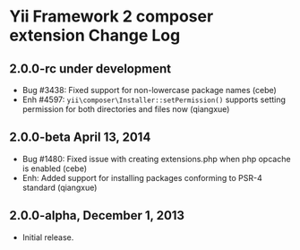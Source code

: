 Yii Framework 2 composer extension Change Log
=============================================

2.0.0-rc under development
--------------------------

- Bug #3438: Fixed support for non-lowercase package names (cebe)
- Enh #4597: `yii\composer\Installer::setPermission()` supports setting permission for both directories and files now (qiangxue)

2.0.0-beta April 13, 2014
-------------------------

- Bug #1480: Fixed issue with creating extensions.php when php opcache is enabled (cebe)
- Enh: Added support for installing packages conforming to PSR-4 standard (qiangxue)

2.0.0-alpha, December 1, 2013
-----------------------------

- Initial release.
